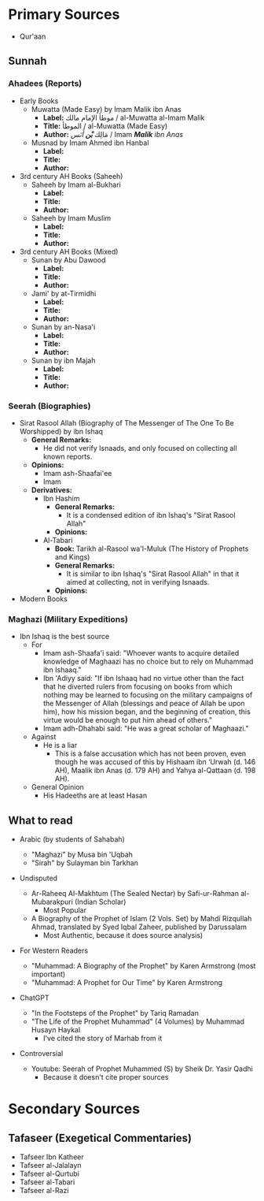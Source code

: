 # Primary Sources
- Qur'aan
## Sunnah
### Ahadees (Reports)
- Early Books
	- Muwatta (Made Easy) by Imam Malik ibn Anas
		- **Label:** موطأ الإمام مالك / al-Muwatta al-Imam Malik
		- **Title:** الموطأ / al-Muwatta (Made Easy)
		- **Author:** مَالِك ***بْن** أَنَس* / Imam ***Malik** ibn Anas*
	- Musnad by Imam Ahmed ibn Hanbal 
		- **Label:** 
		- **Title:** 
		- **Author:** 
- 3rd century AH Books (Saheeh)
	- Saheeh by Imam al-Bukhari
		- **Label:** 
		- **Title:** 
		- **Author:** 
	- Saheeh by Imam Muslim
		- **Label:** 
		- **Title:** 
		- **Author:** 
- 3rd century AH Books (Mixed)
	- Sunan by Abu Dawood
		- **Label:** 
		- **Title:** 
		- **Author:** 
	- Jami' by at-Tirmidhi
		- **Label:** 
		- **Title:** 
		- **Author:** 
	- Sunan by an-Nasa'i
		- **Label:** 
		- **Title:** 
		- **Author:** 
	- Sunan by ibn Majah
		- **Label:** 
		- **Title:** 
		- **Author:** 
### Seerah (Biographies)
- Sirat Rasool Allah (Biography of The Messenger of The One To Be Worshipped) by ibn Ishaq
	- **General Remarks:**
		- He did not verify Isnaads, and only focused on collecting all known reports.
	- **Opinions:**
		- Imam ash-Shaafai'ee
		- Imam 
	- **Derivatives:**
		- Ibn Hashim
			- **General Remarks:**
				- It is a condensed edition of ibn Ishaq's "Sirat Rasool Allah"
			- **Opinions:** 
		- Al-Tabari
			- **Book:** Tarikh al-Rasool wa'l-Muluk (The History of Prophets and Kings)
			- **General Remarks:**
				- It is similar to ibn Ishaq's "Sirat Rasool Allah" in that it aimed at collecting, not in verifying Isnaads.
			- **Opinions:** 
- Modern Books
### Maghazi (Military Expeditions)
- Ibn Ishaq is the best source
	- For
		- Imam ash-Shaafa'i said: "Whoever wants to acquire detailed knowledge of Maghaazi has no choice but to rely on Muhammad ibn Ishaaq."
		- Ibn 'Adiyy said: "If ibn Ishaaq had no virtue other than the fact that he diverted rulers from focusing on books from which nothing may be learned to focusing on the military campaigns of the Messenger of Allah (blessings and peace of Allah be upon him), how his mission began, and the beginning of creation, this virtue would be enough to put him ahead of others."
		- Imam adh-Dhahabi said: "He was a great scholar of Maghaazi."
	- Against
		- He is a liar
			- This is a false accusation which has not been proven, even though he was accused of this by Hishaam ibn ‘Urwah (d. 146 AH), Maalik ibn Anas (d. 179 AH) and Yahya al-Qattaan (d. 198 AH).
	- General Opinion
		- His Hadeeths are at least Hasan
## What to read
- Arabic (by students of Sahabah)
	- "Maghazi" by Musa bin 'Uqbah
	- "Sirah" by Sulayman bin Tarkhan
- Undisputed
	- Ar-Raheeq Al-Makhtum (The Sealed Nectar) by Safi-ur-Rahman al-Mubarakpuri (Indian Scholar)
		- Most Popular
	- A Biography of the Prophet of Islam (2 Vols. Set) by Mahdi Rizqullah Ahmad, translated by Syed Iqbal Zaheer, published by Darussalam
		- Most Authentic, because it does source analysis)
- For Western Readers
	- "Muhammad: A Biography of the Prophet" by Karen Armstrong (most important)
	- "Muhammad: A Prophet for Our Time" by Karen Armstrong

- ChatGPT
	- "In the Footsteps of the Prophet" by Tariq Ramadan
	- "The Life of the Prophet Muhammad" (4 Volumes) by Muhammad Husayn Haykal
		- I've cited the story of Marhab from it

- Controversial
	- Youtube: Seerah of Prophet Muhammed (S) by Sheik Dr. Yasir Qadhi
		- Because it doesn't cite proper sources
# Secondary Sources
## Tafaseer (Exegetical Commentaries)
- Tafseer Ibn Katheer
- Tafseer al-Jalalayn
- Tafseer al-Qurtubi
- Tafseer al-Tabari
- Tafseer al-Razi